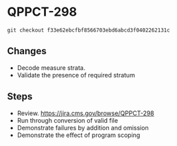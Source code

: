 # QPPCT-298

`git checkout f33e62ebcfbf8566703ebd6abcd3f0402262131c`

## Changes
- Decode measure strata.
- Validate the presence of required stratum

## Steps
- Review. https://jira.cms.gov/browse/QPPCT-298
- Run through conversion of valid file
- Demonstrate failures by addition and omission
- Demonstrate the effect of program scoping